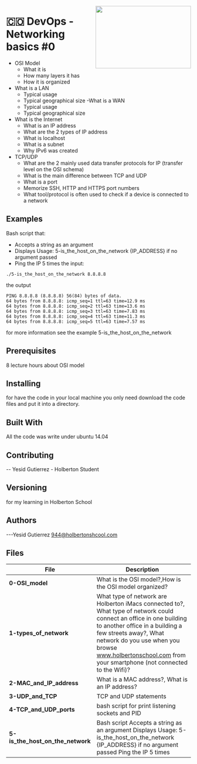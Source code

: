 <p>
<img width="260" height="170" src="https://davidjohncoleman.com/wp-djc/wp-content/uploads/2017/06/HBTN-Borderless-CMYK-Logo-Vertical-Color-Black@1200ppi-300x236.png" align="right" >
</p>





# :colombia: DevOps -Networking basics #0                                       
- OSI Model
  - What it is
  - How many layers it has
  - How it is organized
- What is a LAN
  - Typical usage
  - Typical geographical size
-What is a WAN
  - Typical usage
  - Typical geographical size
- What is the Internet
  - What is an IP address
  - What are the 2 types of IP address
  - What is localhost
  - What is a subnet
  - Why IPv6 was created
- TCP/UDP
  - What are the 2 mainly used data transfer protocols for IP (transfer level on the OSI schema)
  - What is the main difference between TCP and UDP
  - What is a port
  - Memorize SSH, HTTP and HTTPS port numbers
  - What tool/protocol is often used to check if a device is connected to a network
## Examples
Bash script that:
- Accepts a string as an argument
- Displays Usage: 5-is_the_host_on_the_network {IP_ADDRESS} if no argument passed
- Ping the IP 5 times
the input:
```
./5-is_the_host_on_the_network 8.8.8.8
```
the output
```
PING 8.8.8.8 (8.8.8.8) 56(84) bytes of data.
64 bytes from 8.8.8.8: icmp_seq=1 ttl=63 time=12.9 ms
64 bytes from 8.8.8.8: icmp_seq=2 ttl=63 time=13.6 ms
64 bytes from 8.8.8.8: icmp_seq=3 ttl=63 time=7.83 ms
64 bytes from 8.8.8.8: icmp_seq=4 ttl=63 time=11.3 ms
64 bytes from 8.8.8.8: icmp_seq=5 ttl=63 time=7.57 ms
```
for more information see the example 5-is_the_host_on_the_network
## Prerequisites
8 lecture hours about OSI model
## Installing
for have the code in your local machine you only need download the code files and put it into a directory.
## Built With
All the code was write under ubuntu 14.04                                 
## Contributing
-- Yesid Gutierrez - Holberton Student                                          
## Versioning
for my learning in Holberton School
## Authors
---Yesid Gutierrez  944@holbertonshcool.com                                    
                                                                               
## Files

|             File               |             Description                  |
|--------------------------------| ---------------------------------------- |
|**0-OSI_model**| What is the OSI model?,How is the OSI model organized?|
|**1-types_of_network**| What type of network are Holberton iMacs connected to?, What type of network could connect an office in one building to another office in a building a few streets away?, What network do you use when you browse www.holbertonschool.com from your smartphone (not connected to the Wifi)?|
|**2-MAC_and_IP_address**| What is a MAC address?, What is an IP address?|
|**3-UDP_and_TCP**| TCP and UDP statements|
|**4-TCP_and_UDP_ports**| bash script for print listening sockets and PID|
|**5-is_the_host_on_the_network**| Bash script Accepts a string as an argument Displays Usage: 5-is_the_host_on_the_network {IP_ADDRESS} if no argument passed Ping the IP 5 times|